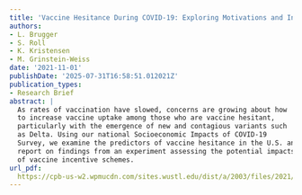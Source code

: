 ```yaml
---
title: 'Vaccine Hesitance During COVID-19: Exploring Motivations and Incentives'
authors:
- L. Brugger
- S. Roll
- K. Kristensen
- M. Grinstein-Weiss
date: '2021-11-01'
publishDate: '2025-07-31T16:58:51.012021Z'
publication_types:
- Research Brief
abstract: |
  As rates of vaccination have slowed, concerns are growing about how
  to increase vaccine uptake among those who are vaccine hesitant,
  particularly with the emergence of new and contagious variants such
  as Delta. Using our national Socioeconomic Impacts of COVID-19
  Survey, we examine the predictors of vaccine hesitance in the U.S. and
  report on findings from an experiment assessing the potential impacts
  of vaccine incentive schemes.
url_pdf:
  https://cpb-us-w2.wpmucdn.com/sites.wustl.edu/dist/a/2003/files/2021/12/Survey-COVID-vaccines_JPMC.pdf 
---
```

